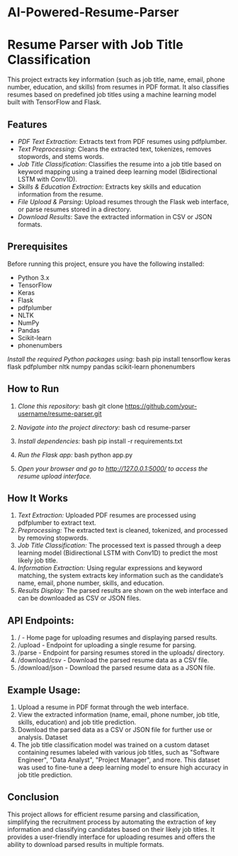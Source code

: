 # AI-Powered-Resume-Parser

# Resume Parser with Job Title Classification

This project extracts key information (such as job title, name, email, phone number, education, and skills) from resumes in PDF format. It also classifies resumes based on predefined job titles using a machine learning model built with TensorFlow and Flask.

## Features

- *PDF Text Extraction*: Extracts text from PDF resumes using pdfplumber.
- *Text Preprocessing*: Cleans the extracted text, tokenizes, removes stopwords, and stems words.
- *Job Title Classification*: Classifies the resume into a job title based on keyword mapping using a trained deep learning model (Bidirectional LSTM with Conv1D).
- *Skills & Education Extraction*: Extracts key skills and education information from the resume.
- *File Upload & Parsing*: Upload resumes through the Flask web interface, or parse resumes stored in a directory.
- *Download Results*: Save the extracted information in CSV or JSON formats.

## Prerequisites

Before running this project, ensure you have the following installed:

- Python 3.x
- TensorFlow
- Keras
- Flask
- pdfplumber
- NLTK
- NumPy
- Pandas
- Scikit-learn
- phonenumbers

*Install the required Python packages using:*
bash
pip install tensorflow keras flask pdfplumber nltk numpy pandas scikit-learn phonenumbers

## How to Run

1. *Clone this repository:*
bash
git clone https://github.com/your-username/resume-parser.git

2. *Navigate into the project directory:*
bash
cd resume-parser

3. *Install dependencies:*
bash
pip install -r requirements.txt

4. *Run the Flask app:*
bash
python app.py

5. *Open your browser and go to http://127.0.0.1:5000/ to access the resume upload interface.*

## How It Works

1. *Text Extraction:* Uploaded PDF resumes are processed using pdfplumber to extract text.
2. *Preprocessing:* The extracted text is cleaned, tokenized, and processed by removing stopwords.
3. *Job Title Classification:* The processed text is passed through a deep learning model (Bidirectional LSTM with Conv1D) to predict the most likely job title.
4. *Information Extraction:* Using regular expressions and keyword matching, the system extracts key information such as the candidate’s name, email, phone number, skills, and education.
5. *Results Display:* The parsed results are shown on the web interface and can be downloaded as CSV or JSON files.
   
## API Endpoints:

1. / - Home page for uploading resumes and displaying parsed results.
2. /upload - Endpoint for uploading a single resume for parsing.
3. /parse - Endpoint for parsing resumes stored in the uploads/ directory.
4. /download/csv - Download the parsed resume data as a CSV file.
5. /download/json - Download the parsed resume data as a JSON file.
   
## Example Usage:
1. Upload a resume in PDF format through the web interface.
2. View the extracted information (name, email, phone number, job title, skills, education) and job title prediction.
3. Download the parsed data as a CSV or JSON file for further use or analysis.
Dataset
4. The job title classification model was trained on a custom dataset containing resumes labeled with various job titles, such as "Software Engineer", "Data Analyst", "Project Manager", and more. This dataset was used to fine-tune a deep learning model to ensure high accuracy in job title prediction.

## Conclusion
This project allows for efficient resume parsing and classification, simplifying the recruitment process by automating the extraction of key information and classifying candidates based on their likely job titles. It provides a user-friendly interface for uploading resumes and offers the ability to download parsed results in multiple formats.
